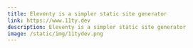 ```yaml
---
title: Eleventy is a simpler static site generator
link: https://www.11ty.dev
description: Eleventy is a simpler static site generator
image: /static/img/11tydev.png
---
```

